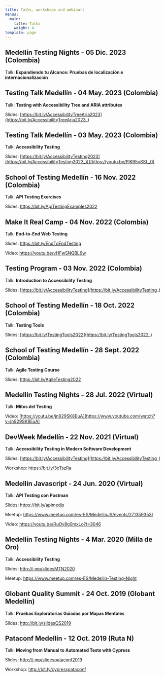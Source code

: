 ```yaml
---
title: Talks, workshops and webinars
menus:
  main:
    title: Talks
    weight: 4
template: page
---
```

## Medellín Testing Nights **\-** 05 Dic. 2023 (Colombia)

Talk:  **Expandiendo tu Alcance: Pruebas de localización e internacionalización**

## Testing Talk Medellín **\-** 04 May. 2023 (Colombia)

Talk:  **Testing with Accessibility Tree and ARIA attributes**

Slides: [https://bit.ly/AccessibilityTreeAria2023](https://bit.ly/AccessibilityTreeAria2023_)

## Testing Talk Medellín **\-** 03 May. 2023 (Colombia)

Talk:  **Accessibility Testing**

Slides: [https://bit.ly/AccessibilityTesting2023](https://bit.ly/AccessibilityTesting2023_)[](https://youtu.be/PlKR5oSSL_0)

## **School of Testing Medellín - 16 Nov. 2022 (Colombia)**

Talk:  **API Testing Exercises**

S﻿lides: <https://bit.ly/ApiTestingExamples2022>

## **Make It Real Camp - 04 Nov. 2022 (Colombia)**

Talk:  **End-to-End Web Testing**

Slides: <https://bit.ly/EndToEndTesting>

V﻿ideo: <https://youtu.be/vHFwSNQBL6w>

## **Testing Program - 03 Nov. 2022 (Colombia)**

Talk:  **Introduction to Accessibility Testing**

Slides: [https://bit.ly/AccessibilityTesting](https://bit.ly/AccessibilityTesting_)

## **School of Testing Medellín - 18 Oct. 2022 (Colombia)**

Talk:  **Testing Tools**

Slides: [https://bit.ly/TestingTools2022](https://bit.ly/TestingTools2022_)

## **School of Testing Medellín - 28 Sept. 2022 (Colombia)**

Talk:  **Agile Testing Course**

Slides: <https://bit.ly/AgileTesting2022>

## **Medellín Testing Nights - 28 Jul. 2022 (Virtual)**

Talk:  **Mitos del Testing**

Video: [https://youtu.be/jn929SK8EuA](https://www.youtube.com/watch?v=jn929SK8EuA)

## **DevWeek Medellín - 22 Nov. 2021 (Virtual)**

Talk: **Accessibility Testing in Modern Software Development**

Slides: [https://bit.ly/AccessibilityTesting](https://bit.ly/AccessibilityTesting_)

Workshop: <https://bit.ly/3oTszRa>

## **Medellín Javascript - 24 Jun. 2020 (Virtual)**

Talk: **API Testing con Postman**

Slides: <https://bit.ly/apimedjs>

Meetup: [](https://www.meetup.com/es-ES/Medellin-Testing-Night)<https://www.meetup.com/es-ES/MedellinJS/events/271359353/>

Video: <https://youtu.be/RuOy8g0mxLo?t=3046>

## **Medellín Testing Nights - 4 Mar. 2020 (Milla de Oro)**

Talk: **Accessibility Testing**

Slides: <http://j.mp/slidesMTN2020>

Meetup: <https://www.meetup.com/es-ES/Medellin-Testing-Night>

## **Globant Quality Summit - 24 Oct. 2019 (Globant Medellín)**

Talk: **Pruebas Exploratorias Guiadas por Mapas Mentales**

Slides: <http://bit.ly/slidesQS2019>

## **Pataconf Medellín - 12 Oct. 2019 (Ruta N)**

Talk: **Moving from Manual to Automated Tests with Cypress**

Slides: <http://j.mp/slidespataconf2019>

Workshop: <http://bit.ly/cypresspataconf>